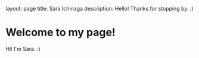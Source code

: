 layout: page
title: Sara Ichinaga
description: Hello! Thanks for stopping by. :)

# Welcome to my page!

Hi! I'm Sara. :)
